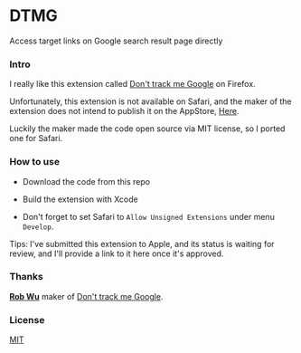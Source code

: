 DTMG
===
Access target links on Google search result page directly

### Intro

I really like this extension called [Don't track me Google](https://addons.mozilla.org/en-US/firefox/addon/dont-track-me-google1/) on Firefox. 

Unfortunately, this extension is not available on Safari, and the maker of the extension does not intend to publish it on the AppStore, [Here](https://github.com/Rob--W/dont-track-me-google/issues/46).

Luckily the maker made the code open source via MIT license, so I ported one for Safari.

### How to use

- Download the code from this repo

- Build the extension with Xcode

- Don't forget to set Safari to `Allow Unsigned Extensions` under menu `Develop`.

Tips: I've submitted this extension to Apple, and its status is waiting for review, and I'll provide a link to it here once it's approved.
 
### Thanks

**[Rob Wu](https://github.com/Rob--W)** maker of [Don't track me Google](https://addons.mozilla.org/en-US/firefox/addon/dont-track-me-google1/).

### License

[MIT](https://tourcoder.com/mit)
